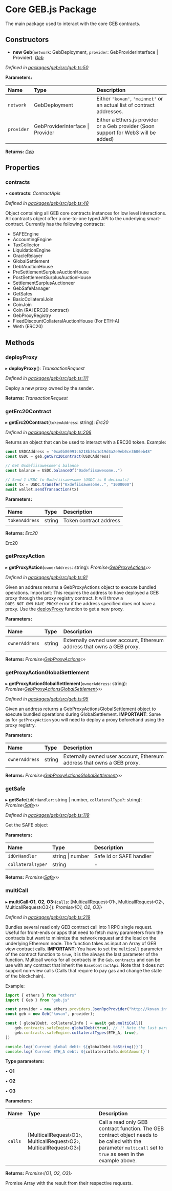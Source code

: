 # Core GEB.js Package

The main package used to interact with the core GEB contracts.

## Constructors

+ **new Geb**\(`network`: GebDeployment, `provider`: GebProviderInterface \| Provider\): [_Geb_](geb.md)

_Defined in_ [_packages/geb/src/geb.ts:50_](https://github.com/reflexer-labs/geb.js/blob/198bcb4/packages/geb/src/geb.ts#L50)

**Parameters:**

| Name | Type | Description |
| :--- | :--- | :--- |
| `network` | GebDeployment | Either `'kovan'`, `'mainnet'` or an actual list of contract addresses. |
| `provider` | GebProviderInterface \| Provider | Either a Ethers.js provider or a Geb provider \(Soon support for Web3 will be added\) |

**Returns:** [_Geb_](geb.md)

## Properties

### contracts

• **contracts**: _ContractApis_

_Defined in_ [_packages/geb/src/geb.ts:48_](https://github.com/reflexer-labs/geb.js/blob/198bcb4/packages/geb/src/geb.ts#L48)

Object containing all GEB core contracts instances for low level interactions. All contracts object offer a one-to-one typed API to the underlying smart-contract. Currently has the following contracts:

* SAFEEngine
* AccountingEngine
* TaxCollector
* LiquidationEngine
* OracleRelayer
* GlobalSettlement
* DebtAuctionHouse
* PreSettlementSurplusAuctionHouse
* PostSettlementSurplusAuctionHouse
* SettlementSurplusAuctioneer
* GebSafeManager
* GetSafes
* BasicCollateralJoin
* CoinJoin
* Coin \(RAI ERC20 contract\)
* GebProxyRegistry
* FixedDiscountCollateralAuctionHouse \(For ETH-A\)
* Weth \(ERC20\)

## Methods

### deployProxy

▸ **deployProxy**\(\): _TransactionRequest_

_Defined in_ [_packages/geb/src/geb.ts:111_](https://github.com/reflexer-labs/geb.js/blob/198bcb4/packages/geb/src/geb.ts#L111)

Deploy a new proxy owned by the sender.

**Returns:** _TransactionRequest_

### getErc20Contract

▸ **getErc20Contract**\(`tokenAddress`: string\): _Erc20_

_Defined in_ [_packages/geb/src/geb.ts:206_](https://github.com/reflexer-labs/geb.js/blob/198bcb4/packages/geb/src/geb.ts#L206)

Returns an object that can be used to interact with a ERC20 token. Example:

```typescript
const USDCAddress = "0xa0b86991c6218b36c1d19d4a2e9eb0ce3606eb48"
const USDC = geb.getErc20Contract(USDCAddress)

// Get 0xdefiisawesome's balance
const balance = USDC.balanceOf("0xdefiisawesome..")

// Send 1 USDC to 0xdefiisawesome (USDC is 6 decimals)
const tx = USDC.transfer("0xdefiisawesome..", "1000000")
await wallet.sendTransaction(tx)
```

**Parameters:**

| Name | Type | Description |
| :--- | :--- | :--- |
| `tokenAddress` | string | Token contract address |

**Returns:** _Erc20_

Erc20

### getProxyAction

▸ **getProxyAction**\(`ownerAddress`: string\): _Promise‹_[_GebProxyActions_](gebproxyactions.md)_‹››_

_Defined in_ [_packages/geb/src/geb.ts:81_](https://github.com/reflexer-labs/geb.js/blob/198bcb4/packages/geb/src/geb.ts#L81)

Given an address returns a GebProxyActions object to execute bundled operations. Important: This requires the address to have deployed a GEB proxy through the proxy registry contract. It will throw a `DOES_NOT_OWN_HAVE_PROXY` error if the address specified does not have a proxy. Use the [deployProxy](geb.md#deployproxy) function to get a new proxy.

**Parameters:**

| Name | Type | Description |
| :--- | :--- | :--- |
| `ownerAddress` | string | Externally owned user account, Ethereum address that owns a GEB proxy. |

**Returns:** _Promise‹_[_GebProxyActions_](gebproxyactions.md)_‹››_

### getProxyActionGlobalSettlement

▸ **getProxyActionGlobalSettlement**\(`ownerAddress`: string\): _Promise‹_[_GebProxyActionsGlobalSettlement_](geb-js-global-settlement-proxies.md)_‹››_

_Defined in_ [_packages/geb/src/geb.ts:95_](https://github.com/reflexer-labs/geb.js/blob/198bcb4/packages/geb/src/geb.ts#L95)

Given an address returns a GebProxyActionsGlobalSettlement object to execute bundled operations during GlobalSettlement. **IMPORTANT**: Same as for `getProxyAction` you will need to deploy a proxy beforehand using the proxy registry.

**Parameters:**

| Name | Type | Description |
| :--- | :--- | :--- |
| `ownerAddress` | string | Externally owned user account, Ethereum address that owns a GEB proxy. |

**Returns:** _Promise‹_[_GebProxyActionsGlobalSettlement_](geb-js-global-settlement-proxies.md)_‹››_

### getSafe

▸ **getSafe**\(`idOrHandler`: string \| number, `collateralType?`: string\): _Promise‹_[_Safe_](safe.md)_‹››_

_Defined in_ [_packages/geb/src/geb.ts:119_](https://github.com/reflexer-labs/geb.js/blob/198bcb4/packages/geb/src/geb.ts#L119)

Get the SAFE object

**Parameters:**

| Name | Type | Description |
| :--- | :--- | :--- |
| `idOrHandler` | string \| number | Safe Id or SAFE handler |
| `collateralType?` | string | - |

**Returns:** _Promise‹_[_Safe_](safe.md)_‹››_

### multiCall

▸ **multiCall**‹**O1**, **O2**, **O3**›\(`calls`: \[MulticallRequest‹O1›, MulticallRequest‹O2›, MulticallRequest‹O3›\]\): _Promise‹\[O1, O2, O3\]›_

_Defined in_ [_packages/geb/src/geb.ts:219_](https://github.com/reflexer-labs/geb.js/blob/198bcb4/packages/geb/src/geb.ts#L219)

Bundles several read only GEB contract call into 1 RPC single request. Useful for front-ends or apps that need to fetch many parameters from the contracts but want to minimize the network request and the load on the underlying Ethereum node. The function takes as input an Array of GEB view contract calls. **IMPORTANT**: You have to set the `multicall` parameter of the contract function to `true`, it is the always the last parameter of the function. Multicall works for all contracts in the `Geb.contracts` and can be use with any contract that inherit the `BaseContractApi`. Note that it does not support non-view calls \(Calls that require to pay gas and change the state of the blockchain\).

Example:

```typescript
import { ethers } from "ethers"
import { Geb } from "geb.js"

const provider = new ethers.providers.JsonRpcProvider("http://kovan.infura.io/...")
const geb = new Geb("kovan", provider);

const [ globalDebt, collateralInfo ] = await geb.multiCall([
    geb.contracts.safeEngine.globalDebt(true), // !! Note the last parameter set to true.
    geb.contracts.safeEngine.collateralTypes(ETH_A, true),
])

console.log(`Current global debt: ${globalDebt.toString()}`)
console.log(`Current ETH_A debt: ${collateralInfo.debtAmount}`)
```

**Type parameters:**

▪ **O1**

▪ **O2**

▪ **O3**

**Parameters:**

| Name | Type | Description |
| :--- | :--- | :--- |
| `calls` | \[MulticallRequest‹O1›, MulticallRequest‹O2›, MulticallRequest‹O3›\] | Call a read only GEB contract function. The GEB contract object needs to be called with the parameter `multicall` set to `true` as seen in the example above. |

**Returns:** _Promise‹\[O1, O2, O3\]›_

Promise Array with the result from their respective requests.

